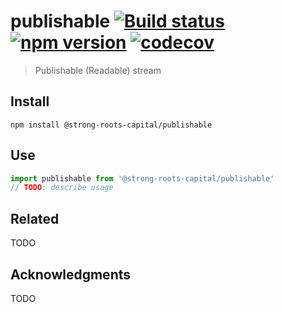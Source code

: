 # publishable [![Build status](https://travis-ci.org/strong-roots-capital/publishable.svg?branch=master)](https://travis-ci.org/strong-roots-capital/publishable) [![npm version](https://img.shields.io/npm/v/@strong-roots-capital/publishable.svg)](https://npmjs.org/package/@strong-roots-capital/publishable) [![codecov](https://codecov.io/gh/strong-roots-capital/publishable/branch/master/graph/badge.svg)](https://codecov.io/gh/strong-roots-capital/publishable)

> Publishable (Readable) stream

## Install

``` shell
npm install @strong-roots-capital/publishable
```

## Use

``` typescript
import publishable from '@strong-roots-capital/publishable'
// TODO: describe usage
```

## Related

TODO

## Acknowledgments

TODO
